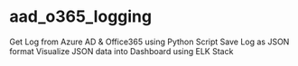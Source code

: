 # aad_o365_logging
Get Log from Azure AD & Office365 using Python Script
Save Log as JSON format
Visualize JSON data into Dashboard using ELK Stack
